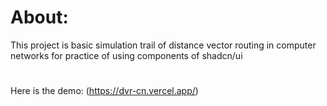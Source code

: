 # About:
This project is basic simulation trail of distance vector routing in computer networks for practice of using components of shadcn/ui
#
Here is the demo:
(https://dvr-cn.vercel.app/)
